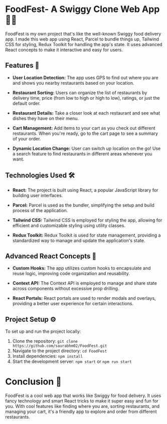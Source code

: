 # FoodFest- A Swiggy Clone Web App 🍔🚀

FoodFest is my own project that's like the well-known Swiggy food delivery app. I made this web app using React, Parcel to bundle things up, Tailwind CSS for styling, Redux Toolkit for handling the app's state. It uses advanced React concepts to make it interactive and easy for users.


## Features 🌟

- **User Location Detection:** The app uses GPS to find out where you are and shows you nearby restaurants based on your location.

- **Restaurant Sorting:** Users can organize the list of restaurants by delivery time, price (from low to high or high to low), ratings, or just the default order.

- **Restaurant Details:** Take a closer look at each restaurant and see what dishes they have on their menu.

- **Cart Management:** Add items to your cart as you check out different restaurants. When you're ready, go to the cart page to see a summary of your order.

- **Dynamic Location Change:** User can switch up location on the go! Use a search feature to find restaurants in different areas whenever you want.

## Technologies Used 🛠️

- **React:** The project is built using React, a popular JavaScript library for building user interfaces.

- **Parcel:** Parcel is used as the bundler, simplifying the setup and build process of the application.

- **Tailwind CSS:** Tailwind CSS is employed for styling the app, allowing for efficient and customizable styling using utility classes.

- **Redux Toolkit:** Redux Toolkit is used for state management, providing a standardized way to manage and update the application's state.

## Advanced React Concepts 🚀

- **Custom Hooks:** The app utilizes custom hooks to encapsulate and reuse logic, improving code organization and reusability.

- **Context API:** The Context API is employed to manage and share state across components without excessive prop drilling.

- **React Portals:** React portals are used to render modals and overlays, providing a better user experience for certain interactions.

## Project Setup ⚙️

To set up and run the project locally:

1. Clone the repository: `git clone https://github.com/saurabhm02/FoodFest.git`
2. Navigate to the project directory: `cd FoodFest`
3. Install dependencies: `npm install`
4. Start the development server: `npm start` or `npm run start`


# Conclusion  🎉

FoodFest is a cool web app that works like Swiggy for food delivery. It uses fancy technology and smart React tricks to make it super easy and fun for you. With cool features like finding where you are, sorting restaurants, and managing your cart, it's a friendly app to explore and order from different restaurants.
